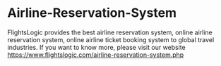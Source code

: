 # Airline-Reservation-System
FlightsLogic provides the best airline reservation system, online airline reservation system, online airline ticket booking system to global travel industries. If you want to know more, please visit our website https://www.flightslogic.com/airline-reservation-system.php 
